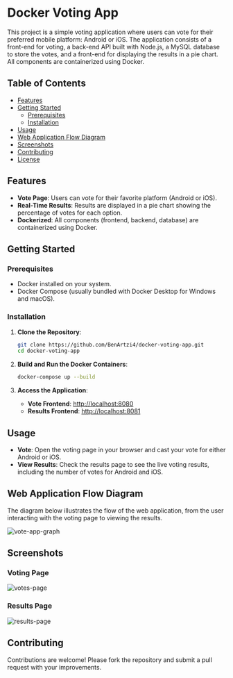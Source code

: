 # Docker Voting App

This project is a simple voting application where users can vote for their preferred mobile platform: Android or iOS. The application consists of a front-end for voting, a back-end API built with Node.js, a MySQL database to store the votes, and a front-end for displaying the results in a pie chart. All components are containerized using Docker.

## Table of Contents

- [Features](#features)
- [Getting Started](#getting-started)
  - [Prerequisites](#prerequisites)
  - [Installation](#installation)
- [Usage](#usage)
- [Web Application Flow Diagram](#web-application-flow-diagram)
- [Screenshots](#screenshots)
- [Contributing](#contributing)
- [License](#license)

## Features

- **Vote Page**: Users can vote for their favorite platform (Android or iOS).
- **Real-Time Results**: Results are displayed in a pie chart showing the percentage of votes for each option.
- **Dockerized**: All components (frontend, backend, database) are containerized using Docker.

## Getting Started

### Prerequisites

- Docker installed on your system.
- Docker Compose (usually bundled with Docker Desktop for Windows and macOS).

### Installation

1. **Clone the Repository**:
    ```bash
    git clone https://github.com/BenArtzi4/docker-voting-app.git
    cd docker-voting-app
    ```

2. **Build and Run the Docker Containers**:
    ```bash
    docker-compose up --build
    ```

3. **Access the Application**:
   - **Vote Frontend**: [http://localhost:8080](http://localhost:8080)
   - **Results Frontend**: [http://localhost:8081](http://localhost:8081)

## Usage

- **Vote**: Open the voting page in your browser and cast your vote for either Android or iOS.
- **View Results**: Check the results page to see the live voting results, including the number of votes for Android and iOS.

## Web Application Flow Diagram

The diagram below illustrates the flow of the web application, from the user interacting with the voting page to viewing the results.

![vote-app-graph](https://github.com/user-attachments/assets/727093e7-d4fa-4973-b5ab-9ac2ae35108a)

## Screenshots

### Voting Page

![votes-page](https://github.com/user-attachments/assets/df701b7a-91a0-4ca6-af89-08d408e27cee)

### Results Page

![results-page](https://github.com/user-attachments/assets/16d64bbc-8906-4b68-a5f4-f109849dc702)

## Contributing

Contributions are welcome! Please fork the repository and submit a pull request with your improvements.
